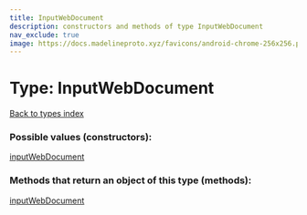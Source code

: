 ```yaml
---
title: InputWebDocument
description: constructors and methods of type InputWebDocument
nav_exclude: true
image: https://docs.madelineproto.xyz/favicons/android-chrome-256x256.png
---
```

# Type: InputWebDocument
[Back to types index](index.md)



### Possible values (constructors):

[inputWebDocument](/API_docs/constructors/inputWebDocument.md)  



### Methods that return an object of this type (methods):



[inputWebDocument](/API_docs/constructors/inputWebDocument.md)  

